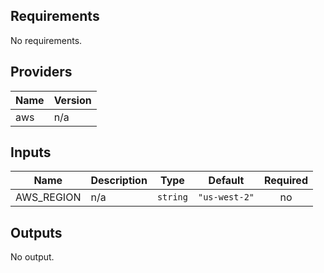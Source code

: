 ## Requirements

No requirements.

## Providers

| Name | Version |
|------|---------|
| aws | n/a |

## Inputs

| Name | Description | Type | Default | Required |
|------|-------------|------|---------|:--------:|
| AWS\_REGION | n/a | `string` | `"us-west-2"` | no |

## Outputs

No output.
